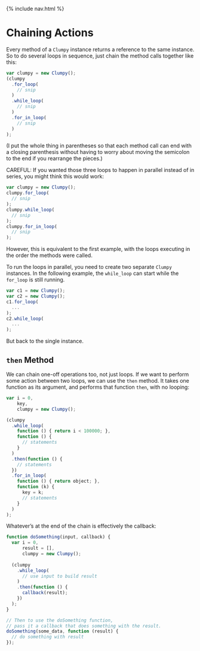 {% include nav.html %}

# Chaining Actions

Every method of a `Clumpy` instance returns a reference to the same instance. So to do several loops in sequence, just chain the method calls together like this:

```javascript
var clumpy = new Clumpy();
(clumpy
  .for_loop(
    // snip
  )
  .while_loop(
    // snip
  )
  .for_in_loop(
    // snip
  )
);
```

(I put the whole thing in parentheses so that each method call can end with a closing parenthesis without having to worry about moving the semicolon to the end if you rearrange the pieces.)

CAREFUL: If you wanted those three loops to happen in parallel instead of in series, you might think this would work:

```javascript
var clumpy = new Clumpy();
clumpy.for_loop(
  // snip
);
clumpy.while_loop(
  // snip
);
clumpy.for_in_loop(
  // snip
);
```

However, this is equivalent to the first example, with the loops executing in the order the methods were called.

To run the loops in parallel, you need to create two separate `Clumpy` instances. In the following example, the `while_loop` can start while the `for_loop` is still running.

```javascript
var c1 = new Clumpy();
var c2 = new Clumpy();
c1.for_loop(
  ...
);
c2.while_loop(
  ...
);
```

But back to the single instance. 

## `then` Method

We can chain one-off operations too, not just loops. If we want to perform some action between two loops, we can use the `then` method. It takes one function as its argument, and performs that function `then`, with no looping:

```javascript
var i = 0,
    key,
    clumpy = new Clumpy();

(clumpy
  .while_loop(
    function () { return i < 100000; },
    function () {
      // statements
    }
  )
  .then(function () {
    // statements
  })
  .for_in_loop(
    function () { return object; },
    function (k) {
      key = k;
      // statements
    }
  )
);
```

Whatever’s at the end of the chain is effectively the callback:

```javascript
function doSomething(input, callback) {
  var i = 0,
      result = [],
      clumpy = new Clumpy();
      
  (clumpy
    .while_loop(
      // use input to build result
    )
    .then(function () {
      callback(result);
    })
  );
}

// Then to use the doSomething function,
// pass it a callback that does something with the result.
doSomething(some_data, function (result) {
  // do something with result
});
```
